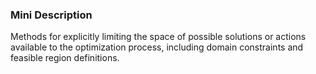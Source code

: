 ### Mini Description

Methods for explicitly limiting the space of possible solutions or actions available to the optimization process, including domain constraints and feasible region definitions.
